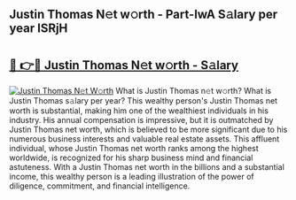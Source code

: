 ## Justin Thomas N𝚎t w𝚘rth - Part-lwA S𝚊lary per year lSRjH

# <h2><a href="http://gc3e1fd.nevu.top/?p=Justin+Thomas">🔗 👉🔴 Justin Thomas N𝚎t w𝚘rth - S𝚊lary</a></h2>

[![Justin Thomas N𝚎t W𝚘rth](https://i.imgur.com/Oavwk0R.jpeg)](http://gc3e1fd.nevu.top/?p=Justin+Thomas)
What is Justin Thomas n𝚎t w𝚘rth? What is Justin Thomas s𝚊lary per year?
This wealthy person's Justin Thomas net worth is substantial, making him one of the wealthiest individuals in his industry. His annual compensation is impressive, but it is outmatched by Justin Thomas net worth, which is believed to be more significant due to his numerous business interests and valuable real estate assets. This affluent individual, whose Justin Thomas net worth ranks among the highest worldwide, is recognized for his sharp business mind and financial astuteness. With a Justin Thomas net worth in the billions and a substantial income, this wealthy person is a leading illustration of the power of diligence, commitment, and financial intelligence.
